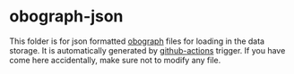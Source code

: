 # obograph-json 
This folder is for json formatted
[obograph](https://github.com/geneontology/obographs/) files for loading in the
data storage. It is automatically generated by
[github-actions](https://github.com/features/actions) trigger. If you have come
here accidentally, make sure not to modify any file. 

